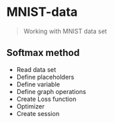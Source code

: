 # MNIST-data
> Working with MNIST data set
## Softmax method
- Read data set
- Define placeholders
- Define variable
- Define graph operations
- Create Loss function
- Optimizer
- Create session
